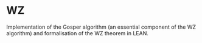 # WZ
Implementation of the Gosper algorithm (an essential component of the WZ algorithm) and formalisation of the WZ theorem in LEAN.
